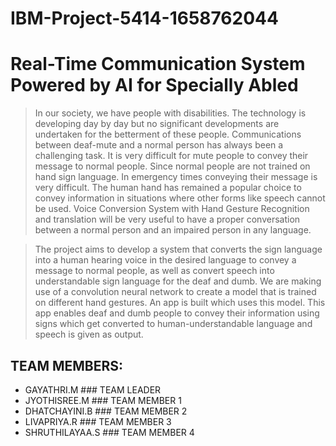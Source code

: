 # IBM-Project-5414-1658762044
# Real-Time Communication System Powered by AI for Specially Abled
>In our society, we have people with disabilities. The technology is developing day by day but no significant developments are undertaken for the betterment of these people. Communications between deaf-mute and a normal person has always been a challenging task. It is very difficult for mute people to convey their message to normal people. Since normal people are not trained on hand sign language. In emergency times conveying their message is very difficult. The human hand has remained a popular choice to convey information in situations where other forms like speech cannot be used. Voice Conversion System with Hand Gesture Recognition and translation will be very useful to have a proper conversation between a normal person and an impaired person in any language.

> The project aims to develop a system that converts the sign language into a human hearing voice in the desired language to convey a message to normal people, as well as convert speech into understandable sign language for the deaf and dumb. We are making use of a convolution neural network to create a model that is trained on different hand gestures. An app is built which uses this model. This app enables deaf and dumb people to convey their information using signs which get converted to human-understandable language and speech is given as output.

## TEAM MEMBERS:
- GAYATHRI.M      ### TEAM LEADER
- JYOTHISREE.M    ### TEAM MEMBER 1
- DHATCHAYINI.B   ### TEAM MEMBER 2
- LIVAPRIYA.R     ### TEAM MEMBER 3
- SHRUTHILAYAA.S  ### TEAM MEMBER 4
